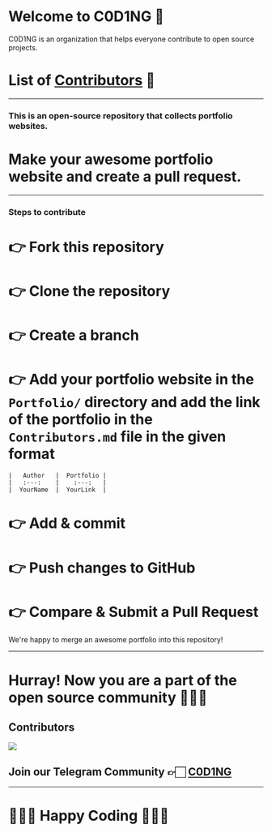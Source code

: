 # Welcome to C0D1NG 🥳

C0D1NG is an organization that helps everyone contribute to open source projects.

# List of [Contributors](https://github.com/C0D1NG/Profile/blob/master/Contributors.md) 🚀

---

### This is an open-source repository that collects portfolio websites.

# Make your awesome portfolio website and create a pull request.

---

### Steps to contribute

# 👉 Fork this repository

# 👉 Clone the repository

# 👉 Create a branch

# 👉 Add your portfolio website in the `Portfolio/` directory and add the link of the portfolio in the `Contributors.md` file in the given format

```
|   Author   |  Portfolio |
|   :---:    |    :---:   |
|  YourName  |  YourLink  |
```

# 👉 Add & commit

# 👉 Push changes to GitHub

# 👉 Compare & Submit a Pull Request

We're happy to merge an awesome portfolio into this repository!

---

# Hurray! Now you are a part of the open source community 🚀🚀🚀

## Contributors

<a href="https://github.com/C0D1NG/Profile/graphs/contributors">
  <img src="https://contrib.rocks/image?repo=C0D1NG/Profile" />
</a>

## Join our Telegram Community 👉🏻 [C0D1NG](https://t.me/C0D1NG)

---

# 👨🏻‍💻 **Happy Coding** 👩🏻‍💻
